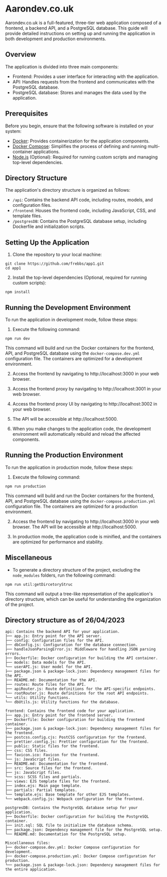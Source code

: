 # Aarondev.co.uk

Aarondev.co.uk is a full-featured, three-tier web application composed of a frontend, a backend API, and a PostgreSQL database. This guide will provide detailed instructions on setting up and running the application in both development and production environments.

## Overview

The application is divided into three main components:

- Frontend: Provides a user interface for interacting with the application.
- API: Handles requests from the frontend and communicates with the PostgreSQL database.
- PostgreSQL database: Stores and manages the data used by the application.

## Prerequisites

Before you begin, ensure that the following software is installed on your system:

- [Docker](https://docs.docker.com/engine/install/): Provides containerization for the application components.
- [Docker Compose](https://docs.docker.com/compose/install/): Simplifies the process of defining and running multi-container applications.
- [Node.js](https://nodejs.org/en/download/) (Optional): Required for running custom scripts and managing top-level dependencies.

## Directory Structure

The application's directory structure is organized as follows:

- `/api`: Contains the backend API code, including routes, models, and configuration files.
- `/frontend`: Houses the frontend code, including JavaScript, CSS, and template files.
- `/postgresDB`: Contains the PostgreSQL database setup, including Dockerfile and initialization scripts.

## Setting Up the Application

1. Clone the repository to your local machine:

```
git clone https://github.com/frebbs/app1.git
cd app1
```

2. Install the top-level dependencies (Optional, required for running custom scripts):

```
npm install
```

## Running the Development Environment

To run the application in development mode, follow these steps:

1. Execute the following command:

```
npm run dev
```

This command will build and run the Docker containers for the frontend, API, and PostgreSQL database using the `docker-compose.dev.yml` configuration file. The containers are optimized for a development environment.

2. Access the frontend by navigating to http://localhost:3000 in your web browser. 
3. Access the frontend proxy by navigating to http://localhost:3001 in your web browser.
4. Access the frontend proxy UI by navigating to http://localhost:3002 in your web browser.
4. The API will be accessible at http://localhost:5000.

3. When you make changes to the application code, the development environment will automatically rebuild and reload the affected components.

## Running the Production Environment

To run the application in production mode, follow these steps:

1. Execute the following command:

```
npm run production
```

This command will build and run the Docker containers for the frontend, API, and PostgreSQL database using the `docker-compose.production.yml` configuration file. The containers are optimized for a production environment.

2. Access the frontend by navigating to http://localhost:3000 in your web browser. The API will be accessible at http://localhost:5000.

3. In production mode, the application code is minified, and the containers are optimized for performance and stability.

## Miscellaneous

- To generate a directory structure of the project, excluding the `node_modules` folders, run the following command:

```
npm run util:getDircetoryStruc
```

This command will output a tree-like representation of the application's directory structure, which can be useful for understanding the organization of the project.

## Directory structure as of 26/04/2023

    api: Contains the backend API for your application.
    ├── app.js: Entry point for the API server.
    ├── config: Configuration files for the API.
    ├── dbConfig.js: Configuration for the database connection.
    ├── handleJsonParsingError.js: Middleware for handling JSON parsing errors.
    ├── Dockerfile: Docker configuration for building the API container.
    ├── models: Data models for the API.
    └── userAPI.js: User model for the API.
    ├── package.json & package-lock.json: Dependency management files for the API.
    ├── README.md: Documentation for the API.
    ├── routes: Route files for the API.
    ├── apiRouter.js: Route definitions for the API-specific endpoints.
    └── rootRouter.js: Route definitions for the root API endpoints.
    └── utils: Utility functions.
    └── dbUtils.js: Utility functions for the database.
    
    frontend: Contains the frontend code for your application.
    ├── app.js: Entry point for the frontend server.
    ├── Dockerfile: Docker configuration for building the frontend container.
    ├── package.json & package-lock.json: Dependency management files for the frontend.
    ├── postcss.config.cjs: PostCSS configuration for the frontend.
    ├── prettier.config.js: Prettier configuration for the frontend.
    ├── public: Static files for the frontend.
    ├── css: CSS files.
    ├── favicon.ico: Favicon for the frontend.
    └── js: JavaScript files.
    ├── README.md: Documentation for the frontend.
    ├── src: Source files for the frontend.
    ├── js: JavaScript files.
    └── scss: SCSS files and partials.
    ├── views: EJS template files for the frontend.
    ├── index.ejs: Main page template.
    ├── partials: Partial templates.
    └── template.ejs: Base template for other EJS templates.
    └── webpack.config.js: Webpack configuration for the frontend.
    
    postgresDB: Contains the PostgreSQL database setup for your application.
    ├── Dockerfile: Docker configuration for building the PostgreSQL container.
    ├── init.sql: SQL file to initialize the database schema.
    ├── package.json: Dependency management file for the PostgreSQL setup.
    └── README.md: Documentation for the PostgreSQL setup.
    
    Miscellaneous files:
    ├── docker-compose.dev.yml: Docker Compose configuration for development.
    ├── docker-compose.production.yml: Docker Compose configuration for production.
    └── package.json & package-lock.json: Dependency management files for the entire application.


